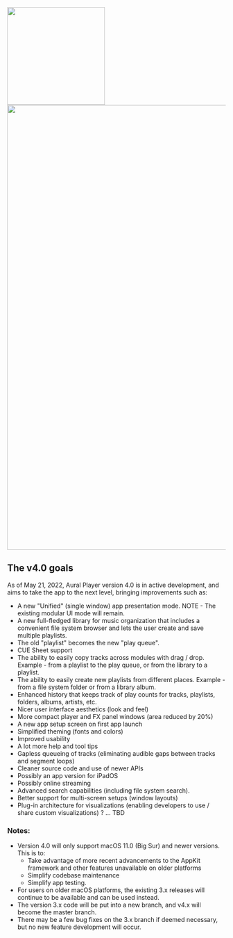 <img width="225" src="https://raw.githubusercontent.com/maculateConception/aural-player/master/Documentation/Screenshots/readmeLogo.png"/>

<img width="1024" src="https://github.com/kartik-venugopal/aural-player/raw/v4.0/aural4.png"/>

## The v4.0 goals

As of May 21, 2022, Aural Player version 4.0 is in active development, and aims to take the app to the next level, bringing improvements such as:

- A new "Unified" (single window) app presentation mode. NOTE - The existing modular UI mode will remain.
- A new full-fledged library for music organization that includes a convenient file system browser and lets the user create and save multiple playlists.
- The old "playlist" becomes the new "play queue".
- CUE Sheet support
- The ability to easily copy tracks across modules with drag / drop. Example - from a playlist to the play queue, or from the library to a playlist.
- The ability to easily create new playlists from different places. Example - from a file system folder or from a library album.
- Enhanced history that keeps track of play counts for tracks, playlists, folders, albums, artists, etc.
- Nicer user interface aesthetics (look and feel)
- More compact player and FX panel windows (area reduced by 20%)
- A new app setup screen on first app launch
- Simplified theming (fonts and colors)
- Improved usability
- A lot more help and tool tips
- Gapless queueing of tracks (eliminating audible gaps between tracks and segment loops)
- Cleaner source code and use of newer APIs
- Possibly an app version for iPadOS
- Possibly online streaming
- Advanced search capabilities (including file system search).
- Better support for multi-screen setups (window layouts)
- Plug-in architecture for visualizations (enabling developers to use / share custom visualizations) ? ... TBD

### Notes:

- Version 4.0 will only support macOS 11.0 (Big Sur) and newer versions. This is to:
  * Take advantage of more recent advancements to the AppKit framework and other features unavailable on older platforms 
  * Simplify codebase maintenance
  * Simplify app testing.
- For users on older macOS platforms, the existing 3.x releases will continue to be available and can be used instead.
- The version 3.x code will be put into a new branch, and v4.x will become the master branch.
- There may be a few bug fixes on the 3.x branch if deemed necessary, but no new feature development will occur.
